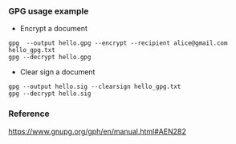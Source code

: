 ### GPG usage example
  * Encrypt a document
```
gpg  --output hello.gpg --encrypt --recipient alice@gmail.com hello_gpg.txt
gpg --decrypt hello.gpg
```

  * Clear sign a document
```
gpg --output hello.sig --clearsign hello_gpg.txt
gpg --decrypt hello.sig
```

### Reference
https://www.gnupg.org/gph/en/manual.html#AEN282
